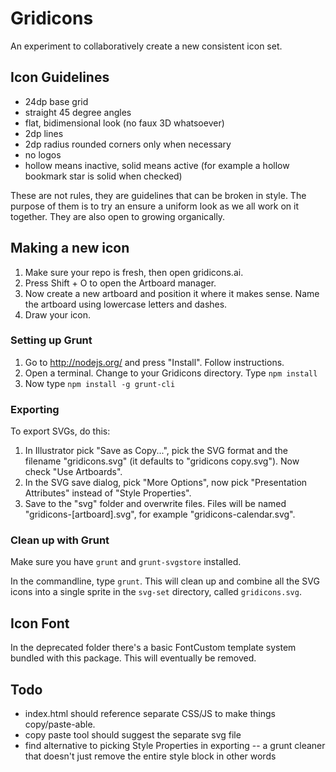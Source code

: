 # Gridicons

An experiment to collaboratively create a new consistent icon set. 


## Icon Guidelines

- 24dp base grid
- straight 45 degree angles
- flat, bidimensional look (no faux 3D whatsoever)
- 2dp lines
- 2dp radius rounded corners only when necessary
- no logos
- hollow means inactive, solid means active (for example a hollow bookmark star is solid when checked)

These are not rules, they are guidelines that can be broken in style. The purpose of them is to try an ensure a uniform look as we all work on it together. They are also open to growing organically.


## Making a new icon

1. Make sure your repo is fresh, then open gridicons.ai. 
2. Press Shift + O to open the Artboard manager. 
3. Now create a new artboard and position it where it makes sense. Name the artboard using lowercase letters and dashes.
4. Draw your icon. 


### Setting up Grunt

1. Go to http://nodejs.org/ and press "Install". Follow instructions.
2. Open a terminal. Change to your Gridicons directory. Type `npm install`
3. Now type `npm install -g grunt-cli`


### Exporting

To export SVGs, do this:

1. In Illustrator pick "Save as Copy...", pick the SVG format and the filename "gridicons.svg" (it defaults to "gridicons copy.svg"). Now check "Use Artboards". 
2. In the SVG save dialog, pick "More Options", now pick "Presentation Attributes" instead of "Style Properties".
3. Save to the "svg" folder and overwrite files. Files will be named "gridicons-[artboard].svg", for example "gridicons-calendar.svg".

### Clean up with Grunt

Make sure you have `grunt` and `grunt-svgstore` installed. 

In the commandline, type `grunt`. This will clean up and combine all the SVG icons into a single sprite in the `svg-set` directory, called `gridicons.svg`. 


## Icon Font

In the deprecated folder there's a basic FontCustom template system bundled with this package. This will eventually be removed. 


## Todo

- index.html should reference separate CSS/JS to make things copy/paste-able.
- copy paste tool should suggest the separate svg file
- find alternative to picking Style Properties in exporting -- a grunt cleaner that doesn't just remove the entire style block in other words